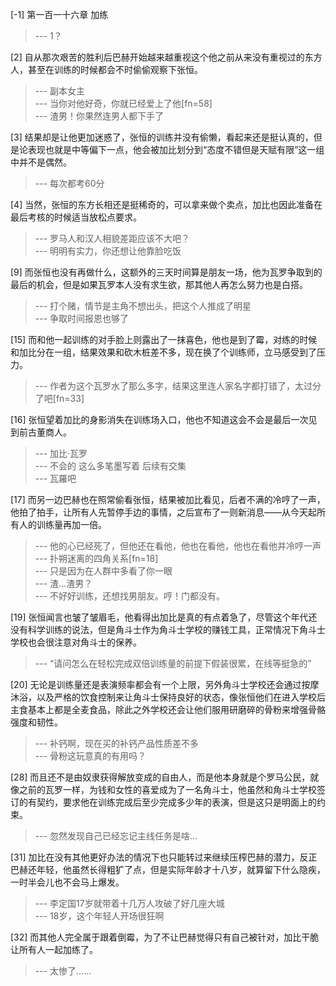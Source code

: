 
[-1] 第一百一十六章 加练
>--- 1？<br>

[2] 自从那次艰苦的胜利后巴赫开始越来越重视这个他之前从来没有重视过的东方人，甚至在训练的时候都会不时偷偷观察下张恒。
>--- 副本女主<br>
>--- 当你对他好奇，你就已经爱上了他[fn=58]<br>
>--- 渣男！你果然连男人都下手了<br>

[3] 结果却是让他更加迷惑了，张恒的训练并没有偷懒，看起来还是挺认真的，但是论表现也就是中等偏下一点，他会被加比划分到“态度不错但是天赋有限”这一组中并不是偶然。
>--- 每次都考60分<br>

[4] 当然，张恒的东方长相还是挺稀奇的，可以拿来做个卖点，加比也因此准备在最后考核的时候适当放松点要求。
>--- 罗马人和汉人相貌差距应该不大吧？<br>
>--- 明明有实力，你还想让他靠脸吃饭<br>

[9] 而张恒也没有再做什么，这额外的三天时间算是朋友一场，他为瓦罗争取到的最后的机会，但是如果瓦罗本人没有求生欲，那其他人再怎么努力也是白搭。
>--- 打个赌，情节是主角不想出头，把这个人推成了明星<br>
>--- 争取时间报恩也够了<br>

[15] 而和他一起训练的对手脸上则露出了一抹喜色，他也是到了霉，对练的时候和加比分在一组，结果效果和砍木桩差不多，现在换了个训练师，立马感受到了压力。
>--- 作者为这个瓦罗水了那么多字，结果这里连人家名字都打错了，太过分了吧[fn=33]<br>

[16] 张恒望着加比的身影消失在训练场入口，他也不知道这会不会是最后一次见到前古董商人。
>--- 加比·瓦罗<br>
>--- 不会的 这么多笔墨写着 后续有交集<br>
>--- 瓦羅吧<br>

[17] 而另一边巴赫也在照常偷看张恒，结果被加比看见，后者不满的冷哼了一声，他拍了拍手，让所有人先暂停手边的事情，之后宣布了一则新消息——从今天起所有人的训练量再加一倍。
>--- 他的心已经死了，但他还在看他，他也在看他，他也在看他并冷哼一声<br>
>--- 扑朔迷离的四角关系[fn=18]<br>
>--- 只是因为在人群中多看了你一眼<br>
>--- 渣…渣男？<br>
>--- 不好好训练，还想找男朋友。哼！门都没有。<br>

[19] 张恒闻言也皱了皱眉毛，他看得出加比是真的有点着急了，尽管这个年代还没有科学训练的说法，但是角斗士作为角斗士学校的赚钱工具，正常情况下角斗士学校也会很注意对角斗士的保养。
>--- “请问怎么在轻松完成双倍训练量的前提下假装很累，在线等挺急的”<br>

[20] 无论是训练量还是表演频率都会有一个上限，另外角斗士学校还会通过按摩沐浴，以及严格的饮食控制来让角斗士保持良好的状态，像张恒他们在进入学校后主食基本上都是全麦食品，除此之外学校还会让他们服用研磨碎的骨粉来增强骨骼强度和韧性。
>--- 补钙啊，现在买的补钙产品性质差不多<br>
>--- 骨粉这玩意真的有用吗？<br>

[28] 而且还不是由奴隶获得解放变成的自由人，而是他本身就是个罗马公民，就像之前的瓦罗一样，为钱和女性的喜爱成为了一名角斗士，他虽然和角斗士学校签订的有契约，要求他在训练完成后至少完成多少年的表演，但是这只是明面上的约束。
>--- 忽然发现自己已经忘记主线任务是啥...<br>

[31] 加比在没有其他更好办法的情况下也只能转过来继续压榨巴赫的潜力，反正巴赫还年轻，他虽然长得粗犷了点，但是实际年龄才十八岁，就算留下什么隐疾，一时半会儿也不会马上爆发。
>--- 李定国17岁就带着十几万人攻破了好几座大城<br>
>--- 18岁，这个年轻人开场很狂啊<br>

[32] 而其他人完全属于跟着倒霉，为了不让巴赫觉得只有自己被针对，加比干脆让所有人一起加练了。
>--- 太惨了……<br>

